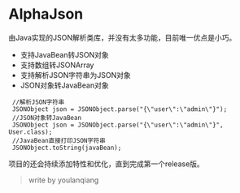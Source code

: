 # AlphaJson
由Java实现的JSON解析类库，并没有太多功能，目前唯一优点是小巧。

- 支持JavaBean转JSON对象
- 支持数组转JSONArray
- 支持解析JSON字符串为JSON对象
- JSON对象转JavaBean对象

```$java
 //解析JSON字符串
 JSONObject json = JSONObject.parse("{\"user\":\"admin\"}");
 //JSON对象转JavaBean
 JSONObject json = JSONObject.parse("{\"user\":\"admin\"}", User.class);
 //JavaBean直接打印JSON字符串
 JSONObject.toString(javaBean);   
```
项目的还会持续添加特性和优化，直到完成第一个release版。

> write by youlanqiang